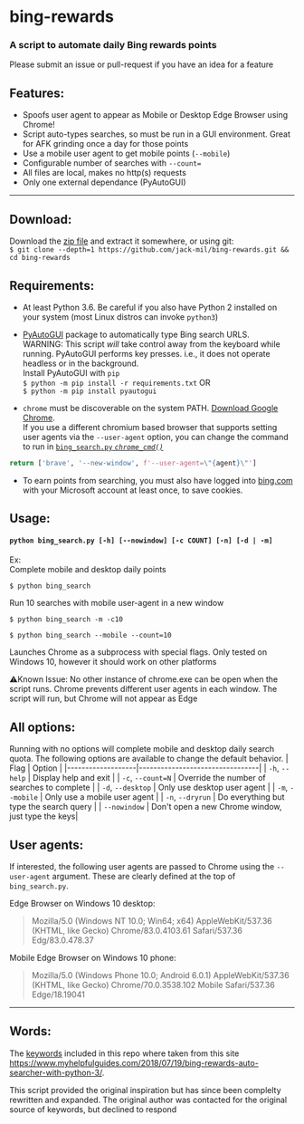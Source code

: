# bing-rewards
### A script to automate daily Bing rewards points
Please submit an issue or pull-request if you have an idea for a feature 

## **Features:**

* Spoofs user agent to appear as Mobile or Desktop Edge Browser using Chrome!
* Script auto-types searches, so must be run in a GUI environment. Great for AFK grinding once a day for those points
* Use a mobile user agent to get mobile points (`--mobile`)
* Configurable number of searches with `--count=`
* All files are local, makes no http(s) requests
* Only one external dependance (PyAutoGUI) 
***

## **Download:**

Download the [zip file](https://github.com/jack-mil/bing_rewards/archive/master.zip) and extract it somewhere, or using git:  
`$ git clone --depth=1 https://github.com/jack-mil/bing-rewards.git && cd bing-rewards`  


## **Requirements:**

- At least Python 3.6. Be careful if you also have Python 2 installed on your system (most Linux distros can invoke `python3`)  

- [PyAutoGUI](https://github.com/asweigart/pyautogui) package to automatically type Bing search URLS.   
WARNING: This script *will* take control away from the keyboard while running. PyAutoGUI performs key presses. i.e., it does not operate headless or in the background.  
Install PyAutoGUI with `pip`  
`$ python -m pip install -r requirements.txt`  OR  
`$ python -m pip install pyautogui`  

- `chrome` must be discoverable on the system PATH. [Download Google Chrome](https://www.google.com/intl/en/chrome/).  
If you use a different chromium based browser that supports setting user agents via the `--user-agent` option, you can change the command to run in [`bing_search.py` *`chrome_cmd()`*](https://github.com/jack-mil/bing_rewards/blob/6aa71887f22388ecb88dc54c634c12fa7ebff171/bing_search.py#L110)  
```py
return ['brave', '--new-window', f'--user-agent=\"{agent}\"']
```

- To earn points from searching, you must also have logged into [bing.com](https://www.bing.com) with your Microsoft account at least once, to save cookies. 

## **Usage:**

#### `python bing_search.py [-h] [--nowindow] [-c COUNT] [-n] [-d | -m]`

Ex:  
Complete mobile and desktop daily points

`$ python bing_search`

Run 10 searches with mobile user-agent in a new window

`$ python bing_search -m -c10`

`$ python bing_search --mobile --count=10`

Launches Chrome as a subprocess with special flags. Only tested on Windows 10, however it should work on other platforms

⚠️Known Issue: No other instance of chrome.exe can be open when the script runs. Chrome prevents different user agents in each window. The script will run, but Chrome will not appear as Edge


## **All options:**

Running with no options will complete mobile and desktop daily search quota. The following options are available to change the default behavior.
| Flag              | Option                           |
|-------------------|---------------------------------|
| `-h`, `--help`    | Display help and exit           |
| `-c`, `--count=N` | Override the number of searches to complete |
| `-d`, `--desktop`  | Only use desktop user agent                |
| `-m`, `--mobile`  | Only use a mobile user agent              |
| `-n`, `--dryrun`  | Do everything but type the search query       |
| `--nowindow`     | Don't open a new Chrome window, just type the keys|


## User agents:

If interested, the following user agents are passed to Chrome using the `--user-agent` argument. These are clearly defined at the top of `bing_search.py`.  

Edge Browser on Windows 10 desktop:  
> Mozilla/5.0 (Windows NT 10.0; Win64; x64) AppleWebKit/537.36 (KHTML, like Gecko) Chrome/83.0.4103.61 Safari/537.36 Edg/83.0.478.37

Mobile Edge Browser on Windows 10 phone:  
> Mozilla/5.0 (Windows Phone 10.0; Android 6.0.1) AppleWebKit/537.36 (KHTML, like Gecko) Chrome/70.0.3538.102 Mobile Safari/537.36 Edge/18.19041 
***

## Words:
The [keywords](https://www.myhelpfulguides.com/keywords.txt) included in this repo where taken from this site
https://www.myhelpfulguides.com/2018/07/19/bing-rewards-auto-searcher-with-python-3/.

This script provided the original inspiration but has since been complelty rewritten and expanded.
The original author was contacted for the original source of keywords, but declined to respond
